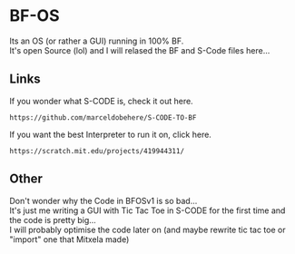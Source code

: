 # BF-OS
Its an OS (or rather a GUI) running in 100% BF.  
It's open Source (lol) and I will relased the BF and S-Code files here...  
  
## Links
If you wonder what S-CODE is, check it out here.  
```
https://github.com/marceldobehere/S-CODE-TO-BF
```
  
If you want the best Interpreter to run it on, click here.  
```
https://scratch.mit.edu/projects/419944311/
```

## Other
Don't wonder why the Code in BFOSv1 is so bad...  
It's just me writing a GUI with Tic Tac Toe in S-CODE for the first time and the code is pretty big...  
I will probably optimise the code later on (and maybe rewrite tic tac toe or "import" one that Mitxela made)  

